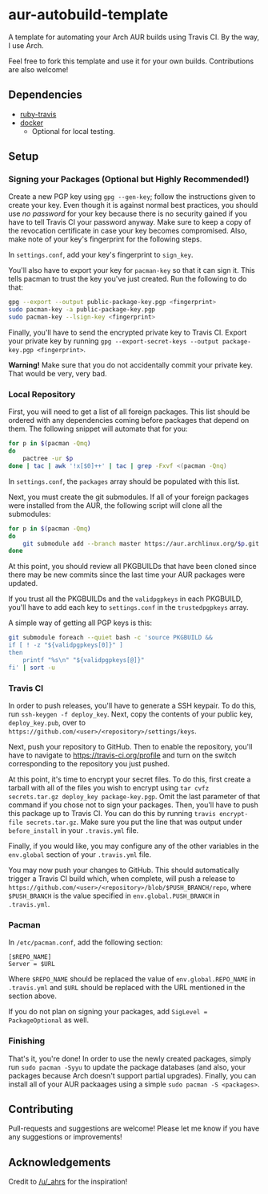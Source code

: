 # aur-autobuild-template

A template for automating your Arch AUR builds using Travis CI. By the way, I use Arch.

Feel free to fork this template and use it for your own builds. Contributions are also welcome!

## Dependencies

* [ruby-travis](https://aur.archlinux.org/packages/ruby-travis/)
* [docker](https://www.archlinux.org/packages/community/x86_64/docker/)
    * Optional for local testing.

## Setup

### Signing your Packages (Optional but Highly Recommended!)

Create a new PGP key using `gpg --gen-key`; follow the instructions given to create your key. Even
though it is against normal best practices, you should use *no password* for your key because there
is no security gained if you have to tell Travis CI your password anyway. Make sure to keep a copy
of the revocation certificate in case your key becomes compromised. Also, make note of your key's
fingerprint for the following steps.

In `settings.conf`, add your key's fingerprint to `sign_key`.

You'll also have to export your key for `pacman-key` so that it can sign it. This tells pacman to
trust the key you've just created. Run the following to do that:

```bash
gpg --export --output public-package-key.pgp <fingerprint>
sudo pacman-key -a public-package-key.pgp
sudo pacman-key --lsign-key <fingerprint>
```

Finally, you'll have to send the encrypted private key to Travis CI. Export your private key by
running `gpg --export-secret-keys --output package-key.pgp <fingerprint>`.

**Warning!** Make sure that you do not accidentally commit your private key. That would be very,
very bad.

### Local Repository

First, you will need to get a list of all foreign packages. This list should be ordered with any
dependencies coming before packages that depend on them. The following snippet will automate that
for you:

```bash
for p in $(pacman -Qmq)
do
    pactree -ur $p
done | tac | awk '!x[$0]++' | tac | grep -Fxvf <(pacman -Qnq)
```

In `settings.conf`, the `packages` array should be populated with this list.

Next, you must create the git submodules. If all of your foreign packages were installed from the
AUR, the following script will clone all the submodules:

```bash
for p in $(pacman -Qmq)
do
    git submodule add --branch master https://aur.archlinux.org/$p.git
done
```

At this point, you should review all PKGBUILDs that have been cloned since there may be new commits
since the last time your AUR packages were updated.

If you trust all the PKGBUILDs and the `validpgpkeys` in each PKGBUILD, you'll have to add each key
to `settings.conf` in the `trustedpgpkeys` array.

A simple way of getting all PGP keys is this:

```bash
git submodule foreach --quiet bash -c 'source PKGBUILD &&
if [ ! -z "${validpgpkeys[0]}" ]
then
    printf "%s\n" "${validpgpkeys[@]}"
fi' | sort -u
```

### Travis CI

In order to push releases, you'll have to generate a SSH keypair. To do this, run
`ssh-keygen -f deploy_key`. Next, copy the contents of your public key, `deploy_key.pub`, over to
`https://github.com/<user>/<repository>/settings/keys`.

Next, push your repository to GitHub. Then to enable the repository, you'll have to navigate to
https://travis-ci.org/profile and turn on the switch corresponding to the repository you just
pushed.

At this point, it's time to encrypt your secret files. To do this, first create a tarball with all
of the files you wish to encrypt using `tar cvfz secrets.tar.gz deploy_key package-key.pgp`. Omit
the last parameter of that command if you chose not to sign your packages. Then, you'll have to push
this package up to Travis CI. You can do this by running `travis encrypt-file secrets.tar.gz`. Make
sure you put the line that was output under `before_install` in your `.travis.yml` file.

Finally, if you would like, you may configure any of the other variables in the `env.global` section
of your `.travis.yml` file.

You may now push your changes to GitHub. This should automatically trigger a Travis CI build which,
when complete, will push a release to
`https://github.com/<user>/<repository>/blob/$PUSH_BRANCH/repo`, where `$PUSH_BRANCH` is the value
specified in `env.global.PUSH_BRANCH` in `.travis.yml`.

### Pacman

In `/etc/pacman.conf`, add the following section:

```
[$REPO_NAME]
Server = $URL
```

Where `$REPO_NAME` should be replaced the value of `env.global.REPO_NAME` in `.travis.yml` and
`$URL` should be replaced with the URL mentioned in the section above.

If you do not plan on signing your packages, add `SigLevel = PackageOptional` as well.

### Finishing

That's it, you're done! In order to use the newly created packages, simply run `sudo pacman -Syyu`
to update the package databases (and also, your packages because Arch doesn't support partial
upgrades). Finally, you can install all of your AUR packaages using a simple
`sudo pacman -S <packages>`.

## Contributing

Pull-requests and suggestions are welcome! Please let me know if you have any suggestions or
improvements!

## Acknowledgements

Credit to
[/u/_ahrs](https://www.reddit.com/r/linuxmasterrace/comments/7aai76/i_am_using_archlinux/dp94r3s/)
for the inspiration!
